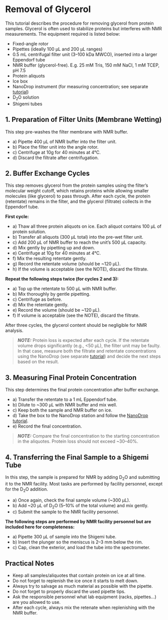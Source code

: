 # Removal of Glycerol

This tutorial describes the procedure for removing glycerol from protein samples. Glycerol is often used to stabilize proteins but interferes with NMR measurements. The equipment required is listed below:

- Fixed-angle rotor
- Pipettes (ideally 100 μL and 200 μL ranges) 
- 0.5 mL centrifugal filter unit (3–100 kDa MWCO), inserted into a larger Eppendorf tube
- NMR buffer (glycerol-free). E.g. 25 mM Tris, 150 mM NaCl, 1 mM TCEP, pH 7.5
- Protein aliquots
- Ice box
- NanoDrop instrument (for measuring concentration; see separate [tutorial](../Misc/NanoDrop_tutorial.md))
- D<sub>2</sub>O solution
- Shigemi tubes

## 1. Preparation of Filter Units (Membrane Wetting)

This step pre-washes the filter membrane with NMR buffer.

- a) Pipette 400 μL of NMR buffer into the filter unit.
- b) Place the filter unit into the angle rotor.
- c) Centrifuge at 10g for 40 minutes at 4°C.
- d) Discard the filtrate after centrifugation.

## 2. Buffer Exchange Cycles

This step removes glycerol from the protein samples using the filter’s molecular weight cutoff, which retains proteins while allowing smaller molecules (like glycerol) to pass through. After each cycle, the protein (retentate) remains in the filter, and the glycerol (filtrate) collects in the Eppendorf tube.

**First cycle:**

- a) Thaw all three protein aliquots on ice. Each aliquot contains 100 μL of protein solution.
- b) Transfer all aliquots (300 μL total) into the pre-wet filter unit.
- c) Add 200 μL of NMR buffer to reach the unit’s 500 μL capacity.
- d) Mix gently by pipetting up and down.
- e) Centrifuge at 10g for 40 minutes at 4°C.
- f) Mix the resulting retentate gently.
- g) Record the retentate volume (should be ~120 μL).
- h) If the volume is acceptable (see the NOTE), discard the filtrate.

**Repeat the following steps twice (for cycles 2 and 3):**

- a) Top up the retentate to 500 μL with NMR buffer.
- b) Mix thoroughly by gentle pipetting.
- c) Centrifuge as before.
- d) Mix the retentate gently.
- e) Record the volume (should be ~120 μL).
- f) If volume is acceptable (see the NOTE), discard the filtrate.

After three cycles, the glycerol content should be negligible for NMR analysis.

> **_NOTE:_** Protein loss is expected after each cycle. If the retentate volume drops significantly (e.g., <50 μL), the filter unit may be faulty. In that case, measure both the filtrate and retentate concentrations using the NanoDrop (see separate [tutorial](../Misc/NanoDrop_tutorial.md)) and decide the next steps based on the result.

## 3. Measuring Final Protein Concentration

This step determines the final protein concentration after buffer exchange.

- a) Transfer the retentate to a 1 mL Eppendorf tube.
- b) Dilute to ~300 μL with NMR buffer and mix well.
- c) Keep both the sample and NMR buffer on ice.
- d) Take the box to the NanoDrop station and follow the [NanoDrop tutorial](../Misc/NanoDrop_tutorial.md).
- e) Record the final concentration.

> **_NOTE:_** Compare the final concentration to the starting concentration in the aliquotes. Protein loss should not exceed ~30–40%.

## 4. Transferring the Final Sample to a Shigemi Tube

In this step, the sample is prepared for NMR by adding D<sub>2</sub>O and submitting it to the NMR facility. Most tasks are performed by facility personnel, except for the D<sub>2</sub>O addition.

- a) Once again, check the final sample volume (~300 μL).
- b) Add ~20 μL of D<sub>2</sub>O (5–10% of the total volume) and mix gently.
- c) Submit the sample to the NMR facility personnel.

**The following steps are performed by NMR facility personnel but are included here for completeness:**

- a) Pipette 300 μL of sample into the Shigemi tube.
- b) Insert the plunger so the meniscus is 2–3 mm below the rim.
- c) Cap, clean the exterior, and load the tube into the spectrometer.

## Practical Notes

- Keep all samples/aliquotes that contain protein on ice at all time.
- Do not forget to replenish the ice once it starts to melt down.
- Always try to salvage as much material as possible with the pipette.
- Do not forget to properly discard the used pipette tips.
- Ask the responsible personnel what lab equipment (racks, pipettes...) are you allowed to use.
- After each cycle, always mix the retenate when replenishing with the NMR buffer.